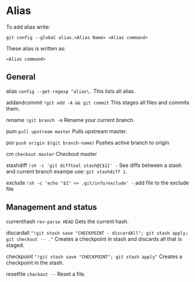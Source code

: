 # Alias
To add alias write:

`git config --global alias.<Alias Name> <Alias command>`


These alias is written as:

<Alias name> `<Alias command>` <Alias description>


## General

alias `config --get-regexp ^alias\.` This lists all alias.

addandcommit `!git add -A && git commit` This stages all files and commits them.

rename `!git branch -m` Rename your current branch.

pum `pull upstream master` Pulls upstream master.

por `push origin $(git branch-name)` Pushes active branch to origin

cm `checkout master` Checkout master

stashdiff `!sh -c 'git difftool stash@{$1}' -` See diffs between a stash and current branch exampe use: `git stashdiff 1`.

exclude `!sh -c 'echo "$1" >> .git/info/exclude' -` add file to the exclude file


## Management and status

currenthash `rev-parse HEAD` Gets the current hash.

discardall `"!git stash save "CHECKPOINT - discardAll"; git stash apply; git checkout -- ."` Creates a checkpoint in stash and discards all that is staged.

checkpoint `"!git stash save "CHECKPOINT"; git stash apply"` Creates a checkpoint in the stash.

resetfile `checkout --` Reset a file.

